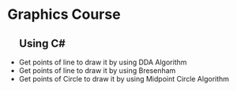 # Graphics Course
<ul>
  <h2>Using C#</h2>
<li>Get points of line to draw it by using DDA Algorithm</li>
<li>Get points of line to draw it by using  Bresenham</li>
<li>Get points of Circle to draw it by using  Midpoint Circle Algorithm </li>
</ul>
